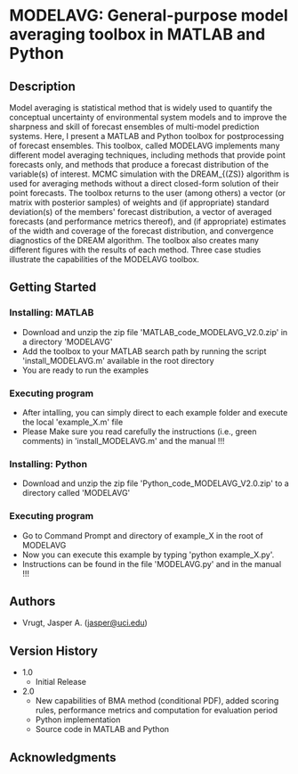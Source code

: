 # MODELAVG: General-purpose model averaging toolbox in MATLAB and Python

## Description

Model averaging is statistical method that is widely used to quantify the conceptual uncertainty of environmental system models and to improve the sharpness and skill of forecast ensembles of multi-model prediction systems. Here, I present a MATLAB and Python toolbox for postprocessing of forecast ensembles. This toolbox, called MODELAVG implements many different model averaging techniques, including methods that provide point forecasts only, and methods that produce a forecast distribution of the variable(s) of interest. MCMC simulation with the DREAM_{(ZS)} algorithm is used for averaging methods without a direct closed-form solution of their point forecasts. The toolbox returns to the user (among others) a vector (or matrix with posterior samples) of weights and (if appropriate) standard deviation(s) of the members' forecast distribution, a vector of averaged forecasts (and performance metrics thereof), and (if appropriate) estimates of the width and coverage of the forecast distribution, and convergence diagnostics of the DREAM algorithm. The toolbox also creates many different figures with the results of each method. Three case studies illustrate the capabilities of the MODELAVG toolbox.

## Getting Started

### Installing: MATLAB

* Download and unzip the zip file 'MATLAB_code_MODELAVG_V2.0.zip' in a directory 'MODELAVG'
* Add the toolbox to your MATLAB search path by running the script 'install_MODELAVG.m' available in the root directory
* You are ready to run the examples

### Executing program

* After intalling, you can simply direct to each example folder and execute the local 'example_X.m' file
* Please Make sure you read carefully the instructions (i.e., green comments) in 'install_MODELAVG.m' and the manual !!!  

### Installing: Python

* Download and unzip the zip file 'Python_code_MODELAVG_V2.0.zip' to a directory called 'MODELAVG'

### Executing program

* Go to Command Prompt and directory of example_X in the root of MODELAVG
* Now you can execute this example by typing 'python example_X.py'.
* Instructions can be found in the file 'MODELAVG.py' and in the manual !!!  

## Authors

* Vrugt, Jasper A. (jasper@uci.edu) 

## Version History

* 1.0
    * Initial Release
* 2.0
    * New capabilities of BMA method (conditional PDF), added scoring rules, performance metrics and computation for evaluation period
    * Python implementation
    * Source code in MATLAB and Python

## Acknowledgments
